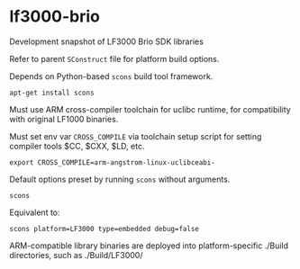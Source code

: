 # lf3000-brio
 Development snapshot of LF3000 Brio SDK libraries 

Refer to parent `SConstruct` file for platform build options.

Depends on Python-based `scons` build tool framework.

```
apt-get install scons
```

Must use ARM cross-compiler toolchain for uclibc runtime,
for compatibility with original LF1000 binaries.

Must set env var `CROSS_COMPILE` via toolchain setup script
for setting compiler tools $CC, $CXX, $LD, etc.

```
export CROSS_COMPILE=arm-angstrom-linux-uclibceabi-
```

Default options preset by running `scons` without arguments.

```
scons
```

Equivalent to: 

```
scons platform=LF3000 type=embedded debug=false
```

ARM-compatible library binaries are deployed into platform-specific 
./Build directories, such as ./Build/LF3000/
